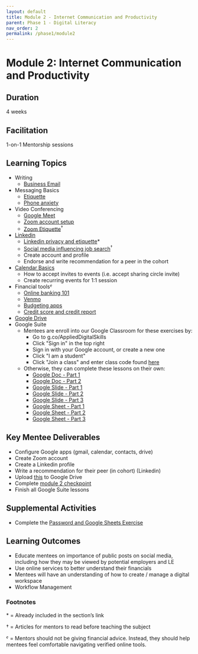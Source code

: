 ```yaml
---
layout: default
title: Module 2 - Internet Communication and Productivity
parent: Phase 1 - Digital Literacy
nav_order: 2
permalink: /phase1/module2
---
```


# Module 2: Internet Communication and Productivity

## Duration

4 weeks

## Facilitation

1-on-1 Mentorship sessions

## Learning Topics

- Writing
  - [Business Email](https://edu.gcfglobal.org/en/business-communication/how-to-write-an-effective-business-email/1/)
- Messaging Basics
  - [Etiquette](https://edu.gcfglobal.org/en/business-communication/instant-messaging-etiquette/1/)
  - [Phone anxiety](https://edu.gcfglobal.org/en/business-communication/overcoming-phone-anxiety/1/)
- Video Conferencing
  - [Google Meet](https://edu.gcfglobal.org/en/google-meet/)
  - [Zoom account setup](https://edu.gcfglobal.org/en/zoom/getting-started-with-zoom/1/)
  - [Zoom Etiquette](https://join.com/recruitment-hr-blog/virtual-meeting-zoom-etiquette/)<sup>†</sup>
- [Linkedin](https://edu.gcfglobal.org/en/linkedin/)
  - [Linkedin privacy and etiquette](https://edu.gcfglobal.org/en/linkedin/adjusting-your-settings-and-privacy-on-linkedin/1/)\*
  - [Social media influencing job search](https://www.linkedin.com/pulse/how-your-social-media-presence-can-influence-job-search-junkova/)<sup>†</sup>
  - Create account and profile
  - Endorse and write recommendation for a peer in the cohort
- [Calendar Basics](https://edu.gcfglobal.org/en/google-tips/getting-started-with-google-calendar/1/)
  - How to accept invites to events (i.e. accept sharing circle invite)
  - Create recurring events for 1:1 session
- Financial toolsˤ
  - [Online banking 101](https://edu.gcfglobal.org/en/online-money-tips/online-banking-101/1/)
  - [Venmo](https://edu.gcfglobal.org/en/online-money-tips/what-is-venmo/1/)
  - [Budgeting apps](https://edu.gcfglobal.org/en/online-money-tips/save-money-with-free-budgeting-apps/1/)
  - [Credit score and credit report](https://edu.gcfglobal.org/en/online-money-tips/how-to-get-a-free-credit-report/1/)
- [Google Drive](https://edu.gcfglobal.org/en/googledriveanddocs/)
- Google Suite
  - Mentees are enroll into our Google Classroom for these exercises by:
    - Go to g.co/AppliedDigitalSkills
    - Click "Sign in" in the top right
    - Sign in with your Google account, or create a new one
    - Click "I am a student"
    - Click "Join a class" and enter class code found [here](https://docs.google.com/document/d/1D5p7NUNFTey3hc4W_5uLe-80lZUOPptZoh7lp9XG1ZU/edit?usp=sharing)
  - Otherwise, they can complete these lessons on their own:
    - [Google Doc - Part 1](https://applieddigitalskills.withgoogle.com/c/college-and-continuing-education/en/g-suite-certification-docs-part-1/overview.html)
    - [Google Doc - Part 2](https://applieddigitalskills.withgoogle.com/c/college-and-continuing-education/en/g-suite-certification-docs-part-2/overview.html)
    - [Google Slide - Part 1](https://applieddigitalskills.withgoogle.com/c/college-and-continuing-education/en/g-suite-certification-slides-part-1/overview.html)
    - [Google Slide - Part 2](https://applieddigitalskills.withgoogle.com/c/college-and-continuing-education/en/g-suite-certification-slides-part-2/overview.html)
    - [Google Slide - Part 3](https://applieddigitalskills.withgoogle.com/c/college-and-continuing-education/en/g-suite-certification-slides-part-3/overview.html)
    - [Google Sheet - Part 1](https://applieddigitalskills.withgoogle.com/c/college-and-continuing-education/en/g-suite-certification-sheets-part-1/overview.html)
    - [Google Sheet - Part 2](https://applieddigitalskills.withgoogle.com/c/college-and-continuing-education/en/g-suite-certification-sheets-part-2/overview.html)
    - [Google Sheet - Part 3](https://applieddigitalskills.withgoogle.com/c/college-and-continuing-education/en/g-suite-certification-sheets-part-3/overview.html)

## Key Mentee Deliverables

- Configure Google apps (gmail, calendar, contacts, drive)
- Create Zoom account
- Create a Linkedin profile
- Write a recommendation for their peer (in cohort) (Linkedin)
- Upload [this](https://www.learningforjustice.org/sites/default/files/2017-10/TT-Digital-Literacy-Vocabulary-Oct2017.pdf) to Google Drive
- Complete [module 2 checkpoint](https://forms.gle/UGK5nFDZNtd8yLKB8)
- Finish all Google Suite lessons

## Supplemental Activities
- Complete the [Password and Google Sheets Exercise](https://applieddigitalskills.withgoogle.com/c/middle-and-high-school/en/create-and-safeguard-passwords/overview.html)

## Learning Outcomes

- Educate mentees on importance of public posts on social media, including how they may be viewed by potential employers and LE
- Use online services to better understand their financials
- Mentees will have an understanding of how to create / manage a digital workspace
- Workflow Management

### Footnotes

\* = Already included in the section’s link

† = Articles for mentors to read before teaching the subject

ˤ = Mentors should not be giving financial advice. Instead, they should help mentees feel comfortable navigating verified online tools.
